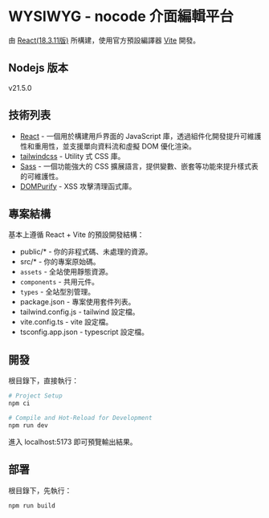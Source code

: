 # WYSIWYG - nocode 介面編輯平台

由 [React(18.3.11版)](https://react.dev/) 所構建，使用官方預設編譯器 [Vite](https://vitejs.dev/) 開發。

## Nodejs 版本

v21.5.0

## 技術列表

- [React](https://react.dev/) - 一個用於構建用戶界面的 JavaScript 庫，透過組件化開發提升可維護性和重用性，並支援單向資料流和虛擬 DOM 優化渲染。
- [tailwindcss](https://tailwindcss.com/) - Utility 式 CSS 庫。
- [Sass](https://sass-lang.com/) - 一個功能強大的 CSS 擴展語言，提供變數、嵌套等功能來提升樣式表的可維護性。
- [DOMPurify](https://github.com/cure53/DOMPurify) - XSS 攻擊清理函式庫。

## 專案結構

基本上遵循 React + Vite 的預設開發結構：

- public/\* - 你的非程式碼、未處理的資源。
- src/\* - 你的專案原始碼。
- `assets` - 全站使用靜態資源。
- `components` - 共用元件。
- `types` - 全站型別管理。
- package.json - 專案使用套件列表。
- tailwind.config.js - tailwind 設定檔。
- vite.config.ts - vite 設定檔。
- tsconfig.app.json - typescript 設定檔。

## 開發

根目錄下，直接執行：

```bash
# Project Setup
npm ci

# Compile and Hot-Reload for Development
npm run dev
```

進入 localhost:5173 即可預覽輸出結果。

## 部署

根目錄下，先執行：

```bash
npm run build
```
